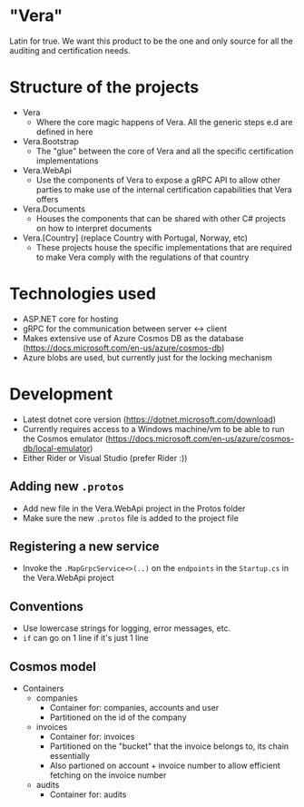 # "Vera"
Latin for true. We want this product to be the one and only source for all the auditing and certification needs.

# Structure of the projects
- Vera
  - Where the core magic happens of Vera. All the generic steps e.d are defined in here
- Vera.Bootstrap
  - The "glue" between the core of Vera and all the specific certification implementations
- Vera.WebApi
  - Use the components of Vera to expose a gRPC API to allow other parties to make use of the
    internal certification capabilities that Vera offers
- Vera.Documents
  - Houses the components that can be shared with other C# projects on how to interpret documents
- Vera.[Country] (replace Country with Portugal, Norway, etc)
  - These projects house the specific implementations that are required to make Vera comply with
    the regulations of that country

# Technologies used
- ASP.NET core for hosting
- gRPC for the communication between server <-> client
- Makes extensive use of Azure Cosmos DB as the database (https://docs.microsoft.com/en-us/azure/cosmos-db)
- Azure blobs are used, but currently just for the locking mechanism

# Development
- Latest dotnet core version (https://dotnet.microsoft.com/download)
- Currently requires access to a Windows machine/vm to be able to run the Cosmos emulator (https://docs.microsoft.com/en-us/azure/cosmos-db/local-emulator)
- Either Rider or Visual Studio (prefer Rider :))

## Adding new `.protos`
- Add new file in the Vera.WebApi project in the Protos folder
- Make sure the new `.protos` file is added to the project file

## Registering a new service
- Invoke the `.MapGrpcService<>(..)` on the `endpoints` in the `Startup.cs` in the Vera.WebApi project

## Conventions
- Use lowercase strings for logging, error messages, etc.
- `if` can go on 1 line if it's just 1 line

## Cosmos model
- Containers
  - companies
    - Container for: companies, accounts and user
    - Partitioned on the id of the company
  - invoices
    - Container for: invoices
    - Partitioned on the "bucket" that the invoice belongs to, its chain essentially
    - Also partioned on account + invoice number to allow efficient fetching on the invoice number
  - audits
    - Container for: audits

